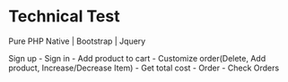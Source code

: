 # Technical Test

Pure PHP Native | Bootstrap | Jquery

Sign up - Sign in - Add product to cart - Customize order(Delete, Add product, Increase/Decrease Item) - Get total cost - Order - Check Orders
